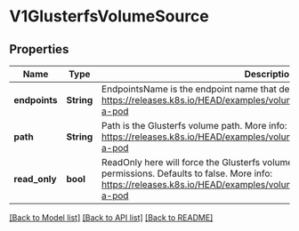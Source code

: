 # V1GlusterfsVolumeSource

## Properties
Name | Type | Description | Notes
------------ | ------------- | ------------- | -------------
**endpoints** | **String** | EndpointsName is the endpoint name that details Glusterfs topology. More info: https://releases.k8s.io/HEAD/examples/volumes/glusterfs/README.md#create-a-pod | [default to null]
**path** | **String** | Path is the Glusterfs volume path. More info: https://releases.k8s.io/HEAD/examples/volumes/glusterfs/README.md#create-a-pod | [default to null]
**read_only** | **bool** | ReadOnly here will force the Glusterfs volume to be mounted with read-only permissions. Defaults to false. More info: https://releases.k8s.io/HEAD/examples/volumes/glusterfs/README.md#create-a-pod | [optional] [default to null]

[[Back to Model list]](../README.md#documentation-for-models) [[Back to API list]](../README.md#documentation-for-api-endpoints) [[Back to README]](../README.md)



